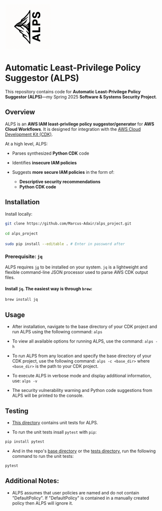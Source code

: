 <p>
  <img src="./assets/ALPS_logo.png" alt="Project Logo" width="150"/>
</p>

# Automatic Least-Privilege Policy Suggestor (ALPS)

This repository contains code for **Automatic Least-Privilege Policy Suggestor (ALPS)**—my Spring 2025 **Software & Systems Security Project**.

## Overview

ALPS is an **AWS IAM least-privilege policy suggestor/generator** for **AWS Cloud Workflows**. It is designed for integration with the [AWS Cloud Development Kit (CDK)](https://aws.amazon.com/cdk/).

At a high level, ALPS:

- Parses synthesized **Python CDK** code

- Identifies **insecure IAM policies**

- Suggests **more secure IAM policies** in the form of:
  - **Descriptive security recommendations**
  - **Python CDK code**

## Installation

Install locally:

```sh
git clone https://github.com/Marcus-Adair/alps_project.git

cd alps_project

sudo pip install --editable . # Enter in password after

```

### Prerequisite: `jq`

ALPS requires [`jq`](https://stedolan.github.io/jq/) to be installed on your system. `jq` is a lightweight and flexible command-line JSON processor used to parse AWS CDK output files.

#### Install `jq`. The easiest way is through `brew`:

```sh
brew install jq
```

## Usage

- After installation, navigate to the base directory of your CDK project and run ALPS using the following command:
  `alps`

- To view all available options for running ALPS, use the command:
  `alps -h`

- To run ALPS from any location and specify the base directory of your CDK project, use the following command:
  `alps -c <base_dir>`
  where `<base_dir>` is the path to your CDK project.

- To execute ALPS in verbose mode and display additional information, use:
  `alps -v`

- The security vulnerability warning and Python code suggestions from ALPS will be printed to the console.

## Testing

- [This directory](./tests/) contains unit tests for ALPS.

- To run the unit tests insall `pytest` with `pip`:

```sh
pip install pytest
```

- And in the repo's [base directory](./) or the [tests directory](./tests/), run the following command to run the unit tests:

```sh
pytest
```

## Additional Notes:

- ALPS assumes that user policies are named and do not contain "DefaultPolicy". If "DefaultPolicy" is contained in a manually created policy then ALPS will ignore it.
